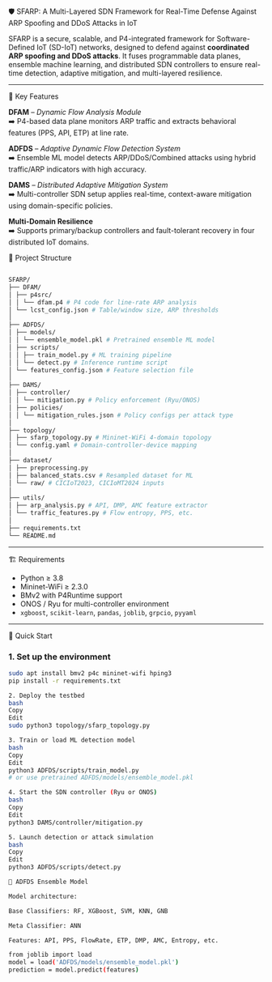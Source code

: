 🛡️ SFARP: A Multi-Layered SDN Framework for Real-Time Defense Against ARP Spoofing and DDoS Attacks in IoT

SFARP is a secure, scalable, and P4-integrated framework for Software-Defined IoT (SD-IoT) networks, designed to defend against **coordinated ARP spoofing and DDoS attacks**. It fuses programmable data planes, ensemble machine learning, and distributed SDN controllers to ensure real-time detection, adaptive mitigation, and multi-layered resilience.

---

🧠 Key Features

**DFAM** – *Dynamic Flow Analysis Module*  
➡️ P4-based data plane monitors ARP traffic and extracts behavioral features (PPS, API, ETP) at line rate.

**ADFDS** – *Adaptive Dynamic Flow Detection System*  
➡️ Ensemble ML model detects ARP/DDoS/Combined attacks using hybrid traffic/ARP indicators with high accuracy.

**DAMS** – *Distributed Adaptive Mitigation System*  
➡️ Multi-controller SDN setup applies real-time, context-aware mitigation using domain-specific policies.

**Multi-Domain Resilience**  
➡️ Supports primary/backup controllers and fault-tolerant recovery in four distributed IoT domains.

📁 Project Structure
```bash

SFARP/
├── DFAM/
│ ├── p4src/
│ │ └── dfam.p4 # P4 code for line-rate ARP analysis
│ └── lcst_config.json # Table/window size, ARP thresholds
│
├── ADFDS/
│ ├── models/
│ │ └── ensemble_model.pkl # Pretrained ensemble ML model
│ ├── scripts/
│ │ ├── train_model.py # ML training pipeline
│ │ └── detect.py # Inference runtime script
│ └── features_config.json # Feature selection file
│
├── DAMS/
│ ├── controller/
│ │ └── mitigation.py # Policy enforcement (Ryu/ONOS)
│ ├── policies/
│ │ └── mitigation_rules.json # Policy configs per attack type
│
├── topology/
│ ├── sfarp_topology.py # Mininet-WiFi 4-domain topology
│ └── config.yaml # Domain-controller-device mapping
│
├── dataset/
│ ├── preprocessing.py
│ ├── balanced_stats.csv # Resampled dataset for ML
│ └── raw/ # CICIoT2023, CICIoMT2024 inputs
│
├── utils/
│ ├── arp_analysis.py # API, DMP, AMC feature extractor
│ └── traffic_features.py # Flow entropy, PPS, etc.
│
├── requirements.txt
└── README.md
```

---

🏗️ Requirements

- Python ≥ 3.8  
- Mininet-WiFi ≥ 2.3.0  
- BMv2 with P4Runtime support  
- ONOS / Ryu for multi-controller environment  
- `xgboost`, `scikit-learn`, `pandas`, `joblib`, `grpcio`, `pyyaml`

---

🚀 Quick Start

### 1. Set up the environment

```bash
sudo apt install bmv2 p4c mininet-wifi hping3
pip install -r requirements.txt

2. Deploy the testbed
bash
Copy
Edit
sudo python3 topology/sfarp_topology.py

3. Train or load ML detection model
bash
Copy
Edit
python3 ADFDS/scripts/train_model.py
# or use pretrained ADFDS/models/ensemble_model.pkl

4. Start the SDN controller (Ryu or ONOS)
bash
Copy
Edit
python3 DAMS/controller/mitigation.py

5. Launch detection or attack simulation
bash
Copy
Edit
python3 ADFDS/scripts/detect.py

🧬 ADFDS Ensemble Model

Model architecture:

Base Classifiers: RF, XGBoost, SVM, KNN, GNB

Meta Classifier: ANN

Features: API, PPS, FlowRate, ETP, DMP, AMC, Entropy, etc.

from joblib import load
model = load('ADFDS/models/ensemble_model.pkl')
prediction = model.predict(features)
